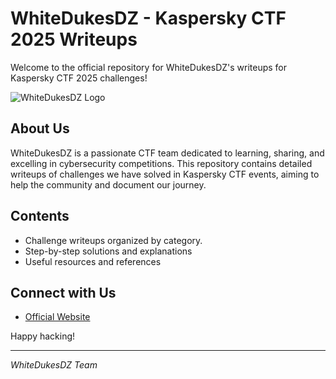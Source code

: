 # WhiteDukesDZ - Kaspersky CTF 2025 Writeups

Welcome to the official repository for WhiteDukesDZ's writeups for Kaspersky CTF 2025 challenges!

![WhiteDukesDZ Logo](https://whitedukesdz.ninja/logo.png)

## About Us
WhiteDukesDZ is a passionate CTF team dedicated to learning, sharing, and excelling in cybersecurity competitions. This repository contains detailed writeups of challenges we have solved in Kaspersky CTF events, aiming to help the community and document our journey.

## Contents
- Challenge writeups organized by category.
- Step-by-step solutions and explanations
- Useful resources and references

## Connect with Us
- [Official Website](https://whitedukesdz.ninja)

Happy hacking!

---
*WhiteDukesDZ Team*